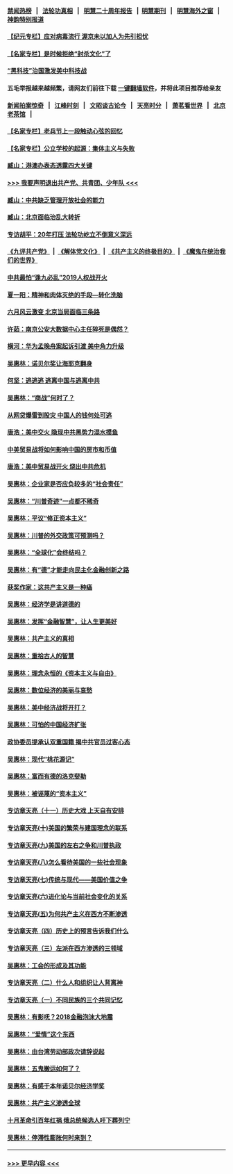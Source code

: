 #### [禁闻热榜](热点新闻.md?=0)  &nbsp;&nbsp;|&nbsp;&nbsp; [法轮功真相](https://github.com/gfw-breaker/truth/blob/master/README.md?=0) &nbsp;&nbsp;|&nbsp;&nbsp; [明慧二十周年报告](https://github.com/gfw-breaker/mh-reports/blob/master/README.md?=0) &nbsp;&nbsp;|&nbsp;&nbsp;[明慧期刊](https://github.com/gfw-breaker/mh-qikan) &nbsp;&nbsp;|&nbsp;&nbsp; [明慧海外之窗](https://github.com/gfw-breaker/mh-news/blob/master/README.md?=0) &nbsp;&nbsp;|&nbsp;&nbsp; [神韵特别报道](https://github.com/gfw-breaker/mh-news/blob/master/shenyun.md?=0)
#### [【纪元专栏】应对病毒流行 渥京未以加人为先引担忧](../pages/nsc423/n11875714.md?t=03032102) 
#### [【名家专栏】是时候拒绝“封杀文化”了](../pages/nsc423/n11814093.md?t=03032102) 
#### [“黑科技”治国激发美中科技战](../pages/nsc423/n11638056.md?t=03032102) 
#### 五毛举报越来越频繁，请网友们前往下载 [一键翻墙软件](https://github.com/gfw-breaker/ssr-accounts)，并将此项目推荐给亲友
#### [新闻拍案惊奇](https://github.com/gfw-breaker/banned-news/blob/master/pages/link4.md) &nbsp;&nbsp;|&nbsp;&nbsp; [江峰时刻](https://github.com/gfw-breaker/banned-news/blob/master/pages/link4.md) &nbsp;&nbsp;|&nbsp;&nbsp; [文昭谈古论今](https://github.com/gfw-breaker/banned-news/blob/master/pages/link4.md) &nbsp;&nbsp;|&nbsp;&nbsp; [天亮时分](https://github.com/gfw-breaker/banned-news/blob/master/pages/link4.md) &nbsp;&nbsp;|&nbsp;&nbsp; [萧茗看世界](https://github.com/gfw-breaker/banned-news/blob/master/pages/link4.md) &nbsp;&nbsp;|&nbsp;&nbsp; [北京老茶馆](https://github.com/gfw-breaker/banned-news/blob/master/pages/link4.md) &nbsp;&nbsp;|&nbsp;&nbsp; 
#### [【名家专栏】老兵节上一段触动心弦的回忆](../pages/nsc423/n11646016.md?t=03032102) 
#### [【名家专栏】公立学校的起源：集体主义与失败](../pages/nsc423/n11601833.md?t=03032102) 
#### [臧山：港澳办表态透露四大关键](../pages/nsc423/n11421628.md?t=03032102) 
#### [>>> 我要声明退出共产党、共青团、少年队 <<<](https://github.com/begood0513/goodnews/blob/master/quit/letter.md) 
#### [臧山：中共缺乏管理开放社会的能力](../pages/nsc423/n11407457.md?t=03032102) 
#### [臧山：北京面临治乱大转折](../pages/nsc423/n11406895.md?t=03032102) 
#### [专访胡平：20年打压 法轮功屹立不倒意义深远](../pages/nsc423/n11398800.md?t=03032102) 
#### [《九评共产党》](https://github.com/begood0513/9ping.md/blob/master/README.md) &nbsp;|&nbsp; [《解体党文化》](../../../../jtdwh.md/blob/master/README.md)  &nbsp;|&nbsp; [《共产主义的终极目的》](../../../../gczydzjmd.md/blob/master/README.md) &nbsp;|&nbsp; [《魔鬼在统治我们的世界》](../../../../mgztzwmdsj.md/blob/master/README.md) 
#### [中共最怕“逢九必乱”2019人权战开火](../pages/nsc423/n11385248.md?t=03032102) 
#### [夏一阳：精神和肉体灭绝的手段—转化洗脑](../pages/nsc423/n11368250.md?t=03032102) 
#### [六月风云激变 北京当局面临三条路](../pages/nsc423/n11313668.md?t=03032102) 
#### [许茹：南京公安大数据中心主任猝死是偶然？](../pages/nsc423/n11064744.md?t=03032102) 
#### [横河：华为孟晚舟案起诉引渡 美中角力升级](../pages/nsc423/n11027230.md?t=03032102) 
#### [吴惠林：诺贝尔奖让海耶克翻身](../pages/nsc423/n10890049.md?t=03032102) 
#### [何坚：逃逃逃 逃离中国与逃离中共](../pages/nsc423/n10592891.md?t=03032102) 
#### [吴惠林：“商战”何时了？](../pages/nsc423/n10573558.md?t=03032102) 
#### [从网贷爆雷到股灾 中国人的钱何处可逃](../pages/nsc423/n10572800.md?t=03032102) 
#### [唐浩：美中交火 隐现中共黑势力混水摸鱼](../pages/nsc423/n10544040.md?t=03032102) 
#### [中美贸易战将如何影响中国的房市和币值](../pages/nsc423/n10543697.md?t=03032102) 
#### [唐浩：美中贸易战开火 烧出中共危机](../pages/nsc423/n10540126.md?t=03032102) 
#### [吴惠林：企业家是否应负较多的“社会责任”](../pages/nsc423/n10535022.md?t=03032102) 
#### [吴惠林：“川普奇迹”一点都不稀奇](../pages/nsc423/n10512808.md?t=03032102) 
#### [吴惠林：平议“修正资本主义”](../pages/nsc423/n10495724.md?t=03032102) 
#### [吴惠林：川普的外交政策可预测吗？](../pages/nsc423/n10462387.md?t=03032102) 
#### [吴惠林：“全球化”会终结吗？](../pages/nsc423/n10452838.md?t=03032102) 
#### [吴惠林：有“德”才能走向民主化金融创新之路](../pages/nsc423/n10432292.md?t=03032102) 
#### [获奖作家：这共产主义是一种癌](../pages/nsc423/n10431541.md?t=03032102) 
#### [吴惠林：经济学是讲道德的](../pages/nsc423/n10398014.md?t=03032102) 
#### [吴惠林：发挥“金融智慧”，让人生更美好](../pages/nsc423/n10375019.md?t=03032102) 
#### [吴惠林：共产主义的真相](../pages/nsc423/n10351394.md?t=03032102) 
#### [吴惠林：重拾古人的智慧](../pages/nsc423/n10337691.md?t=03032102) 
#### [吴惠林：理念永恒的《资本主义与自由》](../pages/nsc423/n10316274.md?t=03032102) 
#### [吴惠林：数位经济的美丽与哀愁](../pages/nsc423/n10292946.md?t=03032102) 
#### [吴惠林：美中经济战将开打？](../pages/nsc423/n10258825.md?t=03032102) 
#### [吴惠林：可怕的中国经济扩张](../pages/nsc423/n10219147.md?t=03032102) 
#### [政协委员提承认双重国籍 揭中共官员过客心态](../pages/nsc423/n10208809.md?t=03032102) 
#### [吴惠林：现代“桃花源记”](../pages/nsc423/n10185234.md?t=03032102) 
#### [吴惠林：富而有德的洛克斐勒](../pages/nsc423/n10142264.md?t=03032102) 
#### [吴惠林：被诬蔑的“资本主义”](../pages/nsc423/n10124816.md?t=03032102) 
#### [专访章天亮（十一）历史大戏 上天自有安排](../pages/nsc423/n10094905.md?t=03032102) 
#### [专访章天亮(十)美国的繁荣与建国理念的联系](../pages/nsc423/n10094899.md?t=03032102) 
#### [专访章天亮(九)美国的左右之争和川普执政](../pages/nsc423/n10094889.md?t=03032102) 
#### [专访章天亮(八)怎么看待美国的一些社会现象](../pages/nsc423/n10094857.md?t=03032102) 
#### [专访章天亮(七)传统与现代——美国价值之争](../pages/nsc423/n10093140.md?t=03032102) 
#### [专访章天亮(六)进化论与当前社会变化的关系](../pages/nsc423/n10092036.md?t=03032102) 
#### [专访章天亮(五)为何共产主义在西方不断渗透](../pages/nsc423/n10083620.md?t=03032102) 
#### [专访章天亮（四）历史上的预言告诉我们什么](../pages/nsc423/n10083606.md?t=03032102) 
#### [专访章天亮（三）左派在西方渗透的三领域](../pages/nsc423/n10081115.md?t=03032102) 
#### [吴惠林：工会的形成及其功能](../pages/nsc423/n10080633.md?t=03032102) 
#### [专访章天亮（二）什么人和组织让人背离神](../pages/nsc423/n10076637.md?t=03032102) 
#### [专访章天亮（一）不同民族的三个共同记忆](../pages/nsc423/n10074188.md?t=03032102) 
#### [吴惠林：有影呒？2018金融泡沫大地震](../pages/nsc423/n10040534.md?t=03032102) 
#### [吴惠林：“爱情”这个东西](../pages/nsc423/n10019423.md?t=03032102) 
#### [吴惠林：由台湾劳动部政次请辞说起](../pages/nsc423/n9979679.md?t=03032102) 
#### [吴惠林：五鬼搬运如何了？](../pages/nsc423/n9925338.md?t=03032102) 
#### [吴惠林：有感于本年诺贝尔经济学奖](../pages/nsc423/n9871883.md?t=03032102) 
#### [吴惠林：共产主义渗透全球](../pages/nsc423/n9812748.md?t=03032102) 
#### [十月革命引百年红祸 俄总统候选人吁下葬列宁](../pages/nsc423/n9810182.md?t=03032102) 
#### [吴惠林：停滞性膨胀何时来到？](../pages/nsc423/n9764136.md?t=03032102) 

----
#### [ >>> 更早内容 <<< ](../indexes/nsc423-earlier.md)
